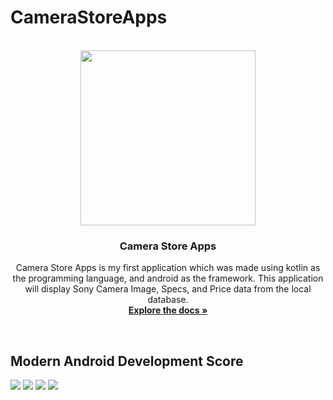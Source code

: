 # CameraStoreApps
<!-- PROJECT LOGO -->
<p align="center">
  <br>
  <img  width="280px" src="https://github.com/mas-diq/StoreCameraApps/blob/master/app/src/main/res/drawable/camera.png" />
  <h3 align="center">Camera Store Apps</h3>
  <p align="center">
   Camera Store Apps is my first application which was made using kotlin as the programming language, and android as the framework. This application will display Sony Camera Image, Specs, and Price data from the local database.
    <br />
    <a href="https://github.com/mas-diq/StoreCameraApps"><strong>Explore the docs »</strong></a>
  </p>
</p>
<br>
<!-- Screenshot Apps -->

## Modern Android Development Score
<!-- MAD Score -->
 <img src="https://github.com/mas-diq/StoreCameraApps/blob/master/summary.png" />
 <img src="https://github.com/mas-diq/StoreCameraApps/blob/master/kotlin.png" />
 <img src="https://github.com/mas-diq/StoreCameraApps/blob/master/studio.png" />
 <img src="https://github.com/mas-diq/StoreCameraApps/blob/master/jetpack.png" />
